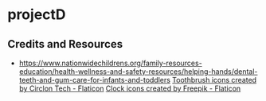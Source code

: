 # projectD

## Credits and Resources
- https://www.nationwidechildrens.org/family-resources-education/health-wellness-and-safety-resources/helping-hands/dental-teeth-and-gum-care-for-infants-and-toddlers
<a href="https://www.flaticon.com/free-icons/toothbrush" title="toothbrush icons">Toothbrush icons created by Circlon Tech - Flaticon</a>
<a href="https://www.flaticon.com/free-icons/clock" title="clock icons">Clock icons created by Freepik - Flaticon</a>